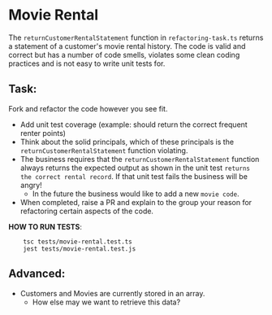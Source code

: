 # Movie Rental
The `returnCustomerRentalStatement` function in `refactoring-task.ts` returns a statement of a customer's movie rental history. The code is valid and correct but has a number of code smells, violates some clean coding practices and is not easy to write unit tests for.

## Task:
Fork and refactor the code however you see fit.
* Add unit test coverage (example: should return the correct frequent renter points)
* Think about the solid principals, which of these principals is the `returnCustomerRentalStatement` function violating.
* The business requires that the `returnCustomerRentalStatement` function always returns the expected output as shown in the unit test `returns the correct rental record`. If that unit test fails the business will be angry!
    * In the future the business would like to add a new `movie code`.
* When completed, raise a PR and explain to the group your reason for refactoring certain aspects of the code. 

**HOW TO RUN TESTS**:
```     
    tsc tests/movie-rental.test.ts
    jest tests/movie-rental.test.js
```

## Advanced:
* Customers and Movies are currently stored in an array. 
    * How else may we want to retrieve this data?



